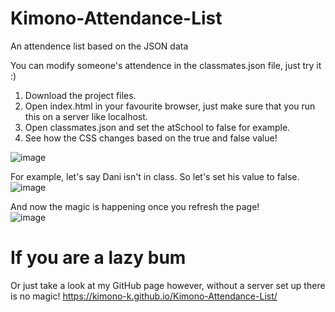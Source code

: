 # Kimono-Attendance-List
An attendence list based on the JSON data

You can modify someone's attendence in the classmates.json file, just try it :)
1) Download the project files.
2) Open index.html in your favourite browser, just make sure that you run this on a server like localhost.
3) Open classmates.json and set the atSchool to false for example.
4) See how the CSS changes based on the true and false value!

![image](https://user-images.githubusercontent.com/34915099/118353653-9c17da80-b567-11eb-9b8d-a93769310c3b.png)

For example, let's say Dani isn't in class. So let's set his value to false.
<br>
![image](https://user-images.githubusercontent.com/34915099/118353714-db462b80-b567-11eb-9362-6e69d195e45c.png)


And now the magic is happening once you refresh the page!
<br>
![image](https://user-images.githubusercontent.com/34915099/118353719-e26d3980-b567-11eb-853e-5015abb2e9d6.png)

# If you are a lazy bum 
Or just take a look at my GitHub page however, without a server set up there is no magic!
https://kimono-k.github.io/Kimono-Attendance-List/
